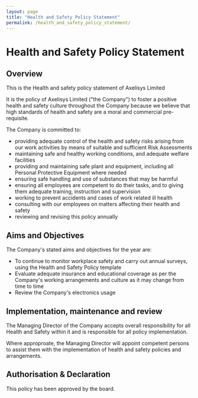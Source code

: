 ```yaml
---
layout: page
title: "Health and Safety Policy Statement"
permalink: /health_and_safety_policy_statement/
---
```

# Health and Safety Policy Statement

## Overview

This is the Health and safety policy statement of Axelisys Limited

It is the policy of Axelisys Limited (&quot;the Company&quot;) to foster a positive health and safety culture throughout the Company because we believe that high standards of health and safety are a moral and commercial pre-requisite.

The Company is committed to:

- providing adequate control of the health and safety risks arising from our work activities by means of suitable and sufficient Risk Assessments
- maintaining safe and healthy working conditions, and adequate welfare facilities
- providing and maintaining safe plant and equipment, including all Personal Protective Equipment where needed
- ensuring safe handling and use of substances that may be harmful
- ensuring all employees are competent to do their tasks, and to giving them adequate training, instruction and supervision
- working to prevent accidents and cases of work related ill health
- consulting with our employees on matters affecting their health and safety
- reviewing and revising this policy annually

## Aims and Objectives

The Company&#39;s stated aims and objectives for the year are:

* To continue to monitor workplace safety and carry out annual surveys, using the Health and Safety Policy template
* Evaluate adequate insurance and educational coverage as per the Company's working arrangements  and culture as it may change from time to time
* Review the Company's electronics usage

## Implementation, maintenance and review

The Managing Director of the Company accepts overall responsibility for all Health and Safety within it and is responsible for all policy implementation.

Where approproate, the Managing Director will appoint competent persons to assist them with the implementation of health and safety policies and arrangements.

## Authorisation & Declaration
This policy has been approved by the board.
